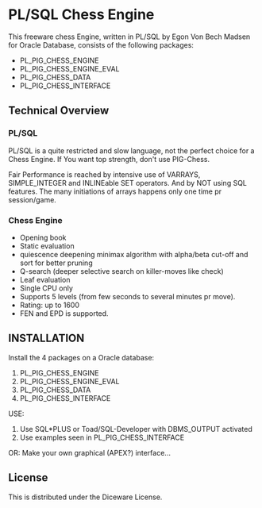 # PL/SQL Chess Engine

This freeware chess Engine, written in PL/SQL by Egon Von Bech Madsen for Oracle Database, consists of the following packages:

* PL\_PIG\_CHESS\_ENGINE
* PL\_PIG\_CHESS\_ENGINE\_EVAL
* PL\_PIG\_CHESS\_DATA
* PL\_PIG\_CHESS\_INTERFACE

## Technical Overview

### PL/SQL

PL/SQL is a quite restricted and slow language, not the perfect choice for a Chess Engine.
If You want top strength, don't use PIG-Chess.

Fair Performance is reached by intensive use of VARRAYS, SIMPLE\_INTEGER and INLINEable SET operators. And by NOT using SQL features. The many initiations of arrays happens only one time pr session/game.

### Chess Engine

* Opening book
* Static evaluation
* quiescence deepening minimax algorithm with alpha/beta cut-off and sort for better pruning
* Q-search (deeper selective search on killer-moves like check)
* Leaf evaluation
* Single CPU only
* Supports 5 levels (from few seconds to several minutes pr move).
* Rating: up to 1600
* FEN and EPD is supported.

## INSTALLATION
Install the 4 packages on a Oracle database:

1. PL\_PIG\_CHESS\_ENGINE
2. PL\_PIG\_CHESS\_ENGINE\_EVAL
3. PL\_PIG\_CHESS\_DATA
4. PL\_PIG\_CHESS\_INTERFACE

USE:

1. Use SQL*PLUS or Toad/SQL-Developer with DBMS\_OUTPUT activated
2. Use examples seen in PL\_PIG\_CHESS\_INTERFACE

OR:
Make your own graphical (APEX?) interface...

## License

This is distributed under the Diceware License.
